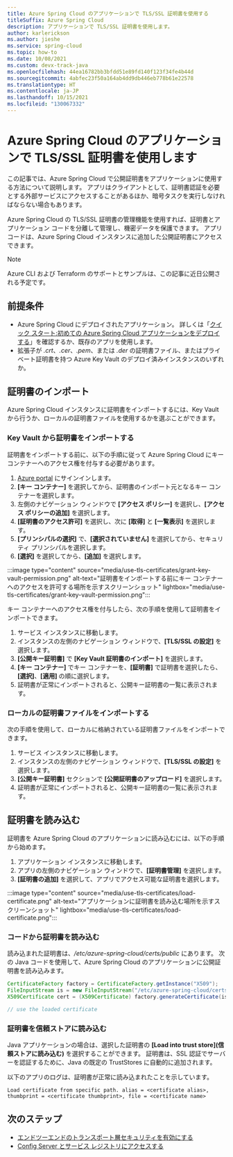 ```yaml
---
title: Azure Spring Cloud のアプリケーションで TLS/SSL 証明書を使用する
titleSuffix: Azure Spring Cloud
description: アプリケーションで TLS/SSL 証明書を使用します。
author: karlerickson
ms.author: jieshe
ms.service: spring-cloud
ms.topic: how-to
ms.date: 10/08/2021
ms.custom: devx-track-java
ms.openlocfilehash: 44ea16782bb3bfdd51e89fd140f123f34fe4b44d
ms.sourcegitcommit: 4abfec23f50a164ab4dd9db446eb778b61e22578
ms.translationtype: HT
ms.contentlocale: ja-JP
ms.lasthandoff: 10/15/2021
ms.locfileid: "130067332"
---
```

# <a name="use-a-tlsssl-certificate-in-your-application-in-azure-spring-cloud"></a>Azure Spring Cloud のアプリケーションで TLS/SSL 証明書を使用します

この記事では、Azure Spring Cloud で公開証明書をアプリケーションに使用する方法について説明します。 アプリはクライアントとして、証明書認証を必要とする外部サービスにアクセスすることがあるほか、暗号タスクを実行しなければならない場合もあります。  

Azure Spring Cloud の TLS/SSL 証明書の管理機能を使用すれば、証明書とアプリケーション コードを分離して管理し、機密データを保護できます。 アプリ コードは、Azure Spring Cloud インスタンスに追加した公開証明書にアクセスできます。

> [!NOTE]
> Azure CLI および Terraform のサポートとサンプルは、この記事に近日公開される予定です。

## <a name="prerequisites"></a>前提条件

- Azure Spring Cloud にデプロイされたアプリケーション。 詳しくは「[クイック スタート:初めての Azure Spring Cloud アプリケーションをデプロイする](./quickstart.md)」を確認するか、既存のアプリを使用します。
- 拡張子が *.crt*、*.cer*、*.pem*、または *.der* の証明書ファイル、またはプライベート証明書を持つ Azure Key Vault のデプロイ済みインスタンスのいずれか。

## <a name="import-a-certificate"></a>証明書のインポート

Azure Spring Cloud インスタンスに証明書をインポートするには、Key Vault から行うか、ローカルの証明書ファイルを使用するかを選ぶことができます。

### <a name="import-a-certificate-from-key-vault"></a>Key Vault から証明書をインポートする

証明書をインポートする前に、以下の手順に従って Azure Spring Cloud にキー コンテナーへのアクセス権を付与する必要があります。

1. [Azure portal](https://portal.azure.com) にサインインします。
1. **[キー コンテナー]** を選択してから、証明書のインポート元となるキー コンテナーを選択します。
1. 左側のナビゲーション ウィンドウで **[アクセス ポリシー]** を選択し、**[アクセス ポリシーの追加]** を選択します。
1. **[証明書のアクセス許可]** を選択し、次に **[取得]** と **[一覧表示]** を選択します。
1. **[プリンシパルの選択]** で、**[選択されていません]** を選択してから、セキュリティ プリンシパルを選択します。
1. **[選択]** を選択してから、**[追加]** を選択します。

:::image type="content" source="media/use-tls-certificates/grant-key-vault-permission.png" alt-text="証明書をインポートする前にキー コンテナーへのアクセスを許可する場所を示すスクリーンショット" lightbox="media/use-tls-certificates/grant-key-vault-permission.png":::

キー コンテナーへのアクセス権を付与したら、次の手順を使用して証明書をインポートできます。

1. サービス インスタンスに移動します。
1. インスタンスの左側のナビゲーション ウィンドウで、**[TLS/SSL の設定]** を選択します。
1. **[公開キー証明書]** で **[Key Vault 証明書のインポート]** を選択します。
1. **[キー コンテナー]** でキー コンテナーを、**[証明書]** で証明書を選択したら、**[選択]**、**[適用]** の順に選択します。
1. 証明書が正常にインポートされると、公開キー証明書の一覧に表示されます。

### <a name="import-a-local-certificate-file"></a>ローカルの証明書ファイルをインポートする

次の手順を使用して、ローカルに格納されている証明書ファイルをインポートできます。

1. サービス インスタンスに移動します。
1. インスタンスの左側のナビゲーション ウィンドウで、**[TLS/SSL の設定]** を選択します。
1. **[公開キー証明書]** セクションで **[公開証明書のアップロード]** を選択します。
1. 証明書が正常にインポートされると、公開キー証明書の一覧に表示されます。

## <a name="load-a-certificate"></a>証明書を読み込む

証明書を Azure Spring Cloud のアプリケーションに読み込むには、以下の手順から始めます。

1. アプリケーション インスタンスに移動します。
1. アプリの左側のナビゲーション ウィンドウで、**[証明書管理]** を選択します。
1. **[証明書の追加]** を選択して、アプリでアクセス可能な証明書を選択します。

:::image type="content" source="media/use-tls-certificates/load-certificate.png" alt-text="アプリケーションに証明書を読み込む場所を示すスクリーンショット" lightbox="media/use-tls-certificates/load-certificate.png":::

### <a name="load-a-certificate-from-code"></a>コードから証明書を読み込む

読み込まれた証明書は、*/etc/azure-spring-cloud/certs/public* にあります。 次の Java コードを使用して、Azure Spring Cloud のアプリケーションに公開証明書を読み込みます。

```java
CertificateFactory factory = CertificateFactory.getInstance("X509");
FileInputStream is = new FileInputStream("/etc/azure-spring-cloud/certs/public/<certificate name>");
X509Certificate cert = (X509Certificate) factory.generateCertificate(is);

// use the loaded certificate
```

### <a name="load-a-certificate-into-the-trust-store"></a>証明書を信頼ストアに読み込む

Java アプリケーションの場合は、選択した証明書の **[Load into trust store]\(信頼ストアに読み込む\)** を選択することができます。 証明書は、SSL 認証でサーバーを認証するために、Java の既定の TrustStores に自動的に追加されます。

以下のアプリのログは、証明書が正常に読み込まれたことを示しています。

```
Load certificate from specific path. alias = <certificate alias>, thumbprint = <certificate thumbprint>, file = <certificate name>
```

## <a name="next-steps"></a>次のステップ

* [エンドツーエンドのトランスポート層セキュリティを有効にする](./how-to-enable-end-to-end-tls.md)
* [Config Server とサービス レジストリにアクセスする](./how-to-access-data-plane-azure-ad-rbac.md)
